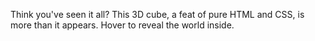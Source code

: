 Think you've seen it all? This 3D cube, a feat of pure HTML and CSS, is more than it appears. Hover to reveal the world inside.